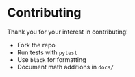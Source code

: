 # Contributing

Thank you for your interest in contributing!

- Fork the repo
- Run tests with `pytest`
- Use `black` for formatting
- Document math additions in `docs/`